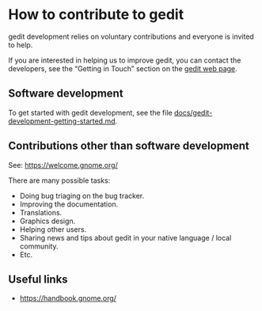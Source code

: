 How to contribute to gedit
==========================

gedit development relies on voluntary contributions and everyone is invited to
help.

If you are interested in helping us to improve gedit, you can contact the
developers, see the “Getting in Touch” section on the
[gedit web page](https://gedit-technology.github.io/apps/gedit/).

Software development
--------------------

To get started with gedit development, see the file
[docs/gedit-development-getting-started.md](docs/gedit-development-getting-started.md).

Contributions other than software development
---------------------------------------------

See: https://welcome.gnome.org/

There are many possible tasks:
- Doing bug triaging on the bug tracker.
- Improving the documentation.
- Translations.
- Graphics design.
- Helping other users.
- Sharing news and tips about gedit in your native language / local community.
- Etc.

Useful links
------------

- https://handbook.gnome.org/
